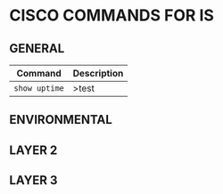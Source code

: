 # CISCO COMMANDS FOR IS

## GENERAL

| Command | Description |
| ------- | ----------- |
| `show uptime` | >test |


## ENVIRONMENTAL


## LAYER 2



## LAYER 3
